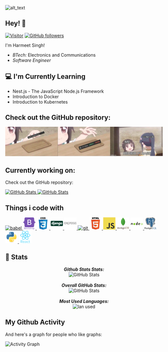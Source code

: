 ![alt_text](https://i.imgur.com/B7yswdj.png)

<h2>Hey! 👋</h2>

[![Visitor](https://visitor-badge.laobi.icu/badge?page_id=Honey-10.Honey-10)](https://github.com/Honey-10) [![GitHub followers](https://img.shields.io/github/followers/Honey-10.svg?style=social&label=Follow)](https://github.com/Honey-10?tab=followers)

I'm Harmeet Singh!
- <i>BTech:</i> Electronics and Communications
- <i>Software Engineer</i> 

<h2>💻 I'm Currently Learning</h2>

- Nest.js - The JavaScript Node.js Framework
- Introduction to Docker
- Introduction to Kubernetes

<h2> Check out the GitHub repository: </h2>

![alt_text](./R.jpg)

 <h2> Currently working on:</h2>
Check out the GitHub repository:

<div>
  <p>
    <a href="https://github.com/Honey-10/Real-Messenger">
      <img src="https://github-readme-stats.vercel.app/api/pin/?username=Honey-10&repo=Real-Messenger&show_owner=True" alt="GitHub Stats" />
    </a>
    <a href="https://github.com/Honey-10/College-Manage-system-">
      <img src="https://github-readme-stats.vercel.app/api/pin/?username=Honey-10&repo=College-Manage-system-&show_owner=True" alt="GitHub Stats" />
    </a>
  </p>
</div>

<!--code in-->
<h2>Things i code with</h2>
<p align="left"> <a href="https://babeljs.io/" target="_blank"> <img src="https://www.vectorlogo.zone/logos/babeljs/babeljs-icon.svg" alt="babel" width="40" height="40"/> </a> <a href="https://getbootstrap.com" target="_blank"> <img src="https://raw.githubusercontent.com/devicons/devicon/master/icons/bootstrap/bootstrap-plain-wordmark.svg" alt="bootstrap" width="40" height="40"/> </a> <a href="https://www.w3schools.com/css/" target="_blank"> <img src="https://raw.githubusercontent.com/devicons/devicon/master/icons/css3/css3-original-wordmark.svg" alt="css3" width="40" height="40"/> </a> <a href="https://www.djangoproject.com/" target="_blank"> <img src="https://raw.githubusercontent.com/devicons/devicon/master/icons/django/django-original.svg" alt="django" width="40" height="40"/> </a> <a href="https://expressjs.com" target="_blank"> <img src="https://raw.githubusercontent.com/devicons/devicon/master/icons/express/express-original-wordmark.svg" alt="express" width="40" height="40"/> </a> <a href="https://git-scm.com/" target="_blank"> <img src="https://www.vectorlogo.zone/logos/git-scm/git-scm-icon.svg" alt="git" width="40" height="40"/> </a> <a href="https://www.w3.org/html/" target="_blank"> <img src="https://raw.githubusercontent.com/devicons/devicon/master/icons/html5/html5-original-wordmark.svg" alt="html5" width="40" height="40"/> </a> <a href="https://developer.mozilla.org/en-US/docs/Web/JavaScript" target="_blank"> <img src="https://raw.githubusercontent.com/devicons/devicon/master/icons/javascript/javascript-original.svg" alt="javascript" width="40" height="40"/> </a> <a href="https://www.mongodb.com/" target="_blank"> <img src="https://raw.githubusercontent.com/devicons/devicon/master/icons/mongodb/mongodb-original-wordmark.svg" alt="mongodb" width="40" height="40"/> </a> <a href="https://nodejs.org" target="_blank"> <img src="https://raw.githubusercontent.com/devicons/devicon/master/icons/nodejs/nodejs-original-wordmark.svg" alt="nodejs" width="40" height="40"/> </a> <a href="https://www.postgresql.org" target="_blank"> <img src="https://raw.githubusercontent.com/devicons/devicon/master/icons/postgresql/postgresql-original-wordmark.svg" alt="postgresql" width="40" height="40"/> </a> <a href="https://www.python.org" target="_blank"> <img src="https://raw.githubusercontent.com/devicons/devicon/master/icons/python/python-original.svg" alt="python" width="40" height="40"/> </a> <a href="https://reactjs.org/" target="_blank"> <img src="https://raw.githubusercontent.com/devicons/devicon/master/icons/react/react-original-wordmark.svg" alt="react" width="40" height="40"/> </a> </p>

<!-- code in ends-->
<h2>👀 Stats</h2>

<div>  
  <p align="center">
   <b><em>Github Stats Stats:</em></b> <br/>
    <img src="https://github-readme-stats.vercel.app/api?username=Honey-10&show_icons=true&theme=radical&count_private=true" alt="GitHub Stats" /> <br/><br/>
  <b><em>Overall GitHub Stats:</em></b> <br/>
    <img src="https://github-readme-streak-stats.herokuapp.com/?user=Honey-10" alt="GitHub Stats" /> <br/><br/>
  <b><em>Most Used Languages:</em></b> <br/>
    <img src="https://github-readme-stats.vercel.app/api/top-langs/?username=Honey-10&langs_count=8)](https://github.com/anuraghazra/github-readme-stats" alt="lan used" />
  </p>
</div>

<h2>My Github Activity</h2>
And here's a graph for people who like graphs:

![Activity Graph](https://activity-graph.herokuapp.com/graph?username=Honey-10&theme=github)

